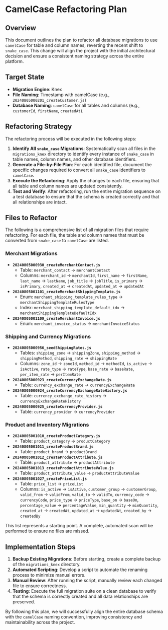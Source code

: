 # CamelCase Refactoring Plan

## Overview

This document outlines the plan to refactor all database migrations to use `camelCase` for table and column names, reverting the recent shift to `snake_case`. This change will align the project with the initial architectural decision and ensure a consistent naming strategy across the entire platform.

## Target State

- **Migration Engine**: Knex
- **File Naming**: Timestamp with camelCase (e.g., `20240805000201_createCustomer.js`)
- **Database Naming**: `camelCase` for all tables and columns (e.g., `customerId`, `firstName`, `createdAt`).

## Refactoring Strategy

The refactoring process will be executed in the following steps:

1.  **Identify All `snake_case` Migrations**: Systematically scan all files in the `migrations_knex` directory to identify every instance of `snake_case` in table names, column names, and other database identifiers.
2.  **Generate a File-by-File Plan**: For each identified file, document the specific changes required to convert all `snake_case` identifiers to `camelCase`.
3.  **Execute the Refactoring**: Apply the changes to each file, ensuring that all table and column names are updated consistently.
4.  **Test and Verify**: After refactoring, run the entire migration sequence on a test database to ensure that the schema is created correctly and that all relationships are intact.

## Files to Refactor

The following is a comprehensive list of all migration files that require refactoring. For each file, the table and column names that must be converted from `snake_case` to `camelCase` are listed.

### Merchant Migrations

- **`20240805000930_createMerchantContact.js`**
  - Table: `merchant_contact` → `merchantContact`
  - Columns: `merchant_id` → `merchantId`, `first_name` → `firstName`, `last_name` → `lastName`, `job_title` → `jobTitle`, `is_primary` → `isPrimary`, `created_at` → `createdAt`, `updated_at` → `updatedAt`
- **`20240805001101_createMerchantShippingTemplate.js`**
  - Enum: `merchant_shipping_template_rules_type` → `merchantShippingTemplateRulesType`
  - Index: `merchant_shipping_template_default_idx` → `merchantShippingTemplateDefaultIdx`
- **`20240805001109_createMerchantInvoice.js`**
  - Enum: `merchant_invoice_status` → `merchantInvoiceStatus`

### Shipping and Currency Migrations

- **`20240805000956_seedShippingRates.js`**
  - Tables: `shipping_zone` → `shippingZone`, `shipping_method` → `shippingMethod`, `shipping_rate` → `shippingRate`
  - Columns: `zone_id` → `zoneId`, `method_id` → `methodId`, `is_active` → `isActive`, `rate_type` → `rateType`, `base_rate` → `baseRate`, `per_item_rate` → `perItemRate`
- **`20240805000923_createCurrencyExchangeRate.js`**
  - Table: `currency_exchange_rate` → `currencyExchangeRate`
- **`20240805000924_createCurrencyExchangeRateHistory.js`**
  - Table: `currency_exchange_rate_history` → `currencyExchangeRateHistory`
- **`20240805000925_createCurrencyProvider.js`**
  - Table: `currency_provider` → `currencyProvider`

### Product and Inventory Migrations

- **`20240805001010_createProductCategory.js`**
  - Table: `product_category` → `productCategory`
- **`20240805001011_createProductBrand.js`**
  - Table: `product_brand` → `productBrand`
- **`20240805001012_createProductAttribute.js`**
  - Table: `product_attribute` → `productAttribute`
- **`20240805001013_createProductAttributeValue.js`**
  - Table: `product_attribute_value` → `productAttributeValue`
- **`20240805001027_createPriceList.js`**
  - Table: `price_list` → `priceList`
  - Columns: `is_active` → `isActive`, `customer_group` → `customerGroup`, `valid_from` → `validFrom`, `valid_to` → `validTo`, `currency_code` → `currencyCode`, `price_type` → `priceType`, `base_on` → `baseOn`, `percentage_value` → `percentageValue`, `min_quantity` → `minQuantity`, `created_at` → `createdAt`, `updated_at` → `updatedAt`, `created_by` → `createdBy`

This list represents a starting point. A complete, automated scan will be performed to ensure no files are missed.

## Implementation Steps

1.  **Backup Existing Migrations**: Before starting, create a complete backup of the `migrations_knex` directory.
2.  **Automated Scripting**: Develop a script to automate the renaming process to minimize manual errors.
3.  **Manual Review**: After running the script, manually review each changed file to ensure correctness.
4.  **Testing**: Execute the full migration suite on a clean database to verify that the schema is correctly created and all data relationships are preserved.

By following this plan, we will successfully align the entire database schema with the `camelCase` naming convention, improving consistency and maintainability across the project.

